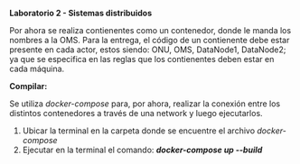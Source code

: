 **Laboratorio 2 - Sistemas distribuidos**

Por ahora se realiza contienentes como un contenedor, donde le manda los nombres a la OMS. Para la entrega, el código de un contienente debe estar presente en cada actor, estos siendo: ONU, OMS, DataNode1, DataNode2; ya que se especifica en las reglas que los contienentes deben estar en cada máquina.

**Compilar:**

Se utiliza *docker-compose* para, por ahora, realizar la conexión entre los distintos contenedores a través de una network y luego ejecutarlos. 

1) Ubicar la terminal en la carpeta donde se encuentre el archivo *docker-compose*
2) Ejecutar en la terminal el comando: **_docker-compose up --build_**